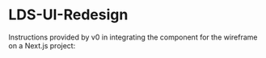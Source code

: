 # LDS-UI-Redesign

Instructions provided by v0 in integrating the component for the wireframe
on a Next.js project:


